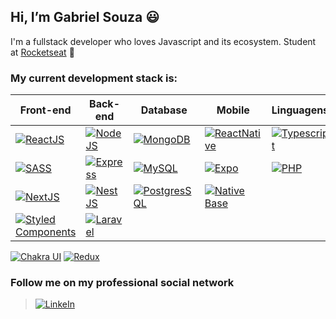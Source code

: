## Hi, I’m Gabriel Souza :smiley:
I'm a fullstack developer who loves Javascript and its ecosystem. Student at [Rocketseat](https://rocketseat.com.br/) :rocket:

### **My current development stack is:**

Front-end | Back-end | Database | Mobile | Linguagens
------------ | ------------- | ------------- | ------------- | -------------
[![ReactJS](https://img.shields.io/badge/React-20232A?style=for-the-badge&logo=react&logoColor=61DAFB)](https://reactjs.org/)                                             | [![NodeJS](https://img.shields.io/badge/Node.js-43853D?style=for-the-badge&logo=node.js&logoColor=white)](https://nodejs.org/)  | [![MongoDB](https://img.shields.io/badge/MongoDB-4EA94B?style=for-the-badge&logo=mongodb&logoColor=white)](https://www.mongodb.com/)                      | [![ReactNative](https://img.shields.io/badge/React_Native-20232A?style=for-the-badge&logo=react&logoColor=61DAFB)](https://reactnative.dev/) | [![Typescript](https://img.shields.io/badge/TypeScript-007ACC?style=for-the-badge&logo=typescript&logoColor=white)](https://www.typescriptlang.org/)
[![SASS](https://img.shields.io/badge/Sass-CC6699?style=for-the-badge&logo=sass&logoColor=white)](https://sass-lang.com/)                                                 | [![Express](https://img.shields.io/badge/Express.js-404D59?style=for-the-badge)](https://expressjs.com/)                        | [![MySQL](https://img.shields.io/badge/MySQL-316192?style=for-the-badge&logo=mysql&logoColor=white)](https://www.mysql.com/)                              | [![Expo](https://img.shields.io/badge/Expo-white?style=for-the-badge&logo=expo&logoColor=black)](https://expo.dev/)                          | [![PHP](https://img.shields.io/badge/PHP-777BB4?style=for-the-badge&logo=php&logoColor=white)](https://www.php.net/)
[![NextJS](https://img.shields.io/badge/Next-white?style=for-the-badge&logo=next&logoColor=20232A)](https://nextjs.org/)                                                  | [![NestJS](https://img.shields.io/badge/Nest-ea2845?style=for-the-badge&logo=nest&logoColor=white)](https://nestjs.com/)        | [![PostgresSQL](https://img.shields.io/badge/PostgreSQL-316192?style=for-the-badge&logo=postgresql&logoColor=white)](https://www.postgresql.org/)         | [![Native Base](https://img.shields.io/badge/Native_Base-50bfc2?style=for-the-badge&logo=native-base&logoColor=white)](https://nativebase.io/) 
[![Styled Components](https://img.shields.io/badge/styled--components-DB7093?style=for-the-badge&logo=styled-components&logoColor=white)](https://styled-components.com/) | [![Laravel](https://img.shields.io/badge/Laravel-FF2D20?style=for-the-badge&logo=laravel&logoColor=white)](https://laravel.com/)
[![Chakra UI](https://img.shields.io/badge/Chakra_UI-319795?style=for-the-badge&logo=next&logoColor=white)](https://chakra-ui.com/)
[![Redux](https://img.shields.io/badge/Redux-593D88?style=for-the-badge&logo=redux&logoColor=white)](https://react-redux.js.org/)

### Follow me on my professional social network
> [![LinkeIn](https://img.shields.io/badge/LinkedIn-0077B5?style=for-the-badge&logo=linkedin&logoColor=white)](https://br.linkedin.com/in/gabrielsouza97)
